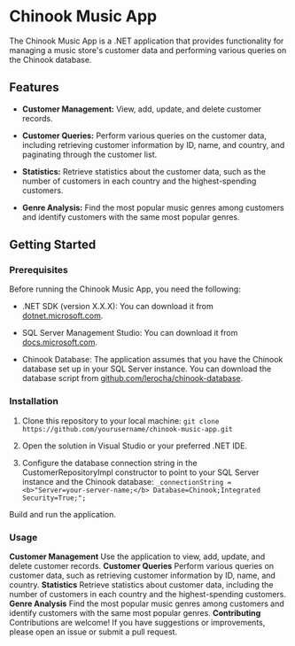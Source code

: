 # Chinook Music App

The Chinook Music App is a .NET application that provides functionality for managing a music store's customer data and performing various queries on the Chinook database.

## Features

- **Customer Management:** View, add, update, and delete customer records.

- **Customer Queries:** Perform various queries on the customer data, including retrieving customer information by ID, name, and country, and paginating through the customer list.

- **Statistics:** Retrieve statistics about the customer data, such as the number of customers in each country and the highest-spending customers.

- **Genre Analysis:** Find the most popular music genres among customers and identify customers with the same most popular genres.

## Getting Started

### Prerequisites

Before running the Chinook Music App, you need the following:

- .NET SDK (version X.X.X): You can download it from [dotnet.microsoft.com](https://dotnet.microsoft.com/download/dotnet).

- SQL Server Management Studio: You can download it from [docs.microsoft.com](https://docs.microsoft.com/en-us/sql/ssms/download-sql-server-management-studio-ssms).

- Chinook Database: The application assumes that you have the Chinook database set up in your SQL Server instance. You can download the database script from [github.com/lerocha/chinook-database](https://github.com/lerocha/chinook-database).

### Installation

1. Clone this repository to your local machine:
   ```git clone https://github.com/yourusername/chinook-music-app.git```
2. Open the solution in Visual Studio or your preferred .NET IDE.

3. Configure the database connection string in the CustomerRepositoryImpl constructor to point to your SQL Server instance and the Chinook database:
```_connectionString = <b>"Server=your-server-name;</b> Database=Chinook;Integrated Security=True;";```

Build and run the application.

### Usage
<b>Customer Management</b>
Use the application to view, add, update, and delete customer records.
<b>Customer Queries</b>
Perform various queries on customer data, such as retrieving customer information by ID, name, and country.
<b>Statistics</b>
Retrieve statistics about customer data, including the number of customers in each country and the highest-spending customers.
<b>Genre Analysis</b>
Find the most popular music genres among customers and identify customers with the same most popular genres.
<b>Contributing</b>
Contributions are welcome! If you have suggestions or improvements, please open an issue or submit a pull request.
